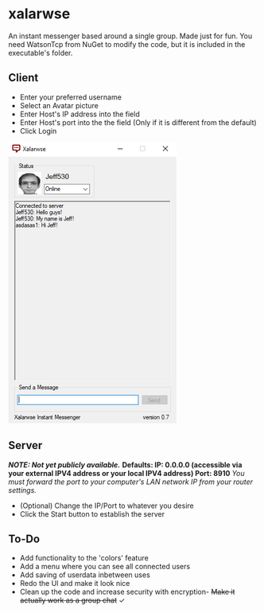 # xalarwse
An instant messenger based around a single group.
Made just for fun. You need WatsonTcp from NuGet to modify the code, but it is included in the executable's folder.

## Client
- Enter your preferred username
- Select an Avatar picture
- Enter Host's IP address into the field
- Enter Host's port into the the field (Only if it is different from the default)
- Click Login

![Preview](preview2.png)

## Server
***NOTE: Not yet publicly available.***
**Defaults: IP: 0.0.0.0 (accessible via your external IPV4 address or your local IPV4 address) Port: 8910**
*You must forward the port to your computer's LAN network IP from your router settings.*

- (Optional) Change the IP/Port to whatever you desire
- Click the Start button to establish the server

## To-Do
- Add functionality to the 'colors' feature
- Add a menu where you can see all connected users
- Add saving of userdata inbetween uses
- Redo the UI and make it look nice
- Clean up the code and increase security with encryption-
~~Make it actually work as a group chat~~ ✓
